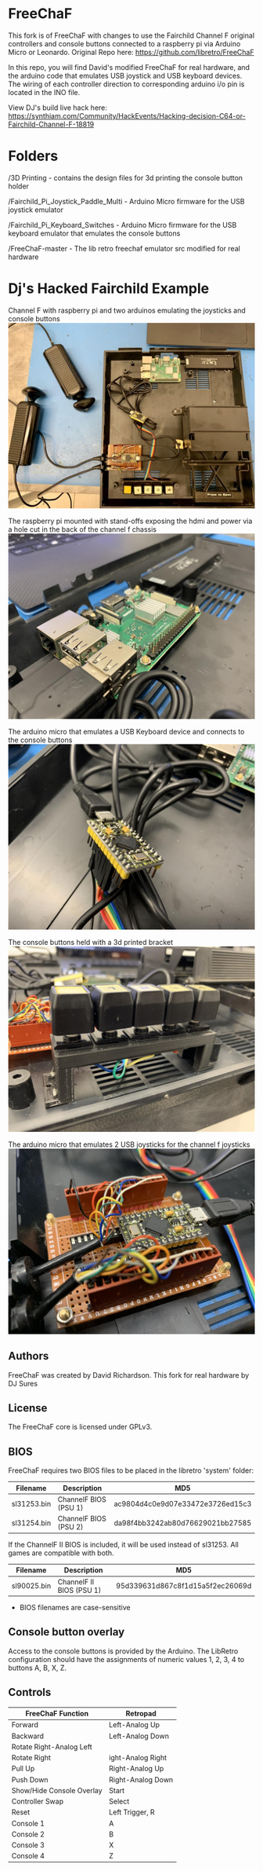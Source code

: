 # FreeChaF
This fork is of FreeChaF with changes to use the Fairchild Channel F original controllers and console buttons connected to a raspberry pi via Arduino Micro or Leonardo. Original Repo here: https://github.com/libretro/FreeChaF

In this repo, you will find David's modified FreeChaF for real hardware, and the arduino code that emulates USB joystick and USB keyboard devices. The wiring of each controller direction to corresponding arduino i/o pin is located in the INO file.

View DJ's build live hack here: https://synthiam.com/Community/HackEvents/Hacking-decision-C64-or-Fairchild-Channel-F-18819

# Folders
/3D Printing - contains the design files for 3d printing the console button holder

/Fairchild_Pi_Joystick_Paddle_Multi - Arduino Micro firmware for the USB joystick emulator

/Fairchild_Pi_Keyboard_Switches - Arduino Micro firmware for the USB keyboard emulator that emulates the console buttons

/FreeChaF-master - The lib retro freechaf emulator src modified for real hardware

# Dj's Hacked Fairchild Example

Channel F with raspberry pi and two arduinos emulating the joysticks and console buttons
![Image of hacked fairchild channel f](assets/4bjrm5jn.jpeg)

The raspberry pi mounted with stand-offs exposing the hdmi and power via a hole cut in the back of the channel f chassis
![Image of raspberry pi in fairchild channel f](assets/uaapv1nh.jpeg)

The arduino micro that emulates a USB Keyboard device and connects to the console buttons
![Image of Arduino for fairchild channel f console emulator](assets/oztoeps5.jpeg)

The console buttons held with a 3d printed bracket 
![Image of fairchild channel f console buttons 3d printed holder](assets/edi5ylrn.jpeg)

The arduino micro that emulates 2 USB joysticks for the channel f joysticks
![Image of arduino joystick emulator for fairchild channel f](assets/hvmtsoid.jpeg)

## Authors
FreeChaF was created by David Richardson.
This fork for real hardware by DJ Sures

## License
The FreeChaF core is licensed under GPLv3.

## BIOS
FreeChaF requires two BIOS files to be placed in the libretro 'system' folder:

| Filename | Description | MD5 |
|---|---|---|
| sl31253.bin | ChannelF BIOS (PSU 1) | ac9804d4c0e9d07e33472e3726ed15c3 |
| sl31254.bin | ChannelF BIOS (PSU 2) | da98f4bb3242ab80d76629021bb27585 |

If the ChannelF II BIOS is included, it will be used instead of sl31253.  All games are compatible with both.

| Filename | Description | MD5 |
|---|---|---|
| sl90025.bin | ChannelF II BIOS (PSU 1) | 95d339631d867c8f1d15a5f2ec26069d |

* BIOS filenames are case-sensitive

## Console button overlay
Access to the console buttons is provided by the Arduino. The LibRetro configuration should have the assignments of numeric values 1, 2, 3, 4 to buttons A, B, X, Z. 

## Controls
| FreeChaF Function | Retropad |
| --- | --- |
|Forward| Left-Analog Up|
|Backward| Left-Analog Down|
|Rotate Right-Analog Left |
|Rotate Right | ight-Analog Right |
|Pull Up | Right-Analog Up |
|Push Down | Right-Analog Down |
|Show/Hide Console Overlay | Start |
|Controller Swap | Select |
|Reset | Left Trigger, R |
|Console 1 | A |
|Console 2 | B |
|Console 3 | X |
|Console 4 | Z |

